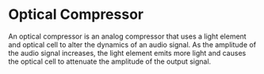 # Optical Compressor

An optical compressor is an analog compressor that uses a light element and optical cell to alter the dynamics of an audio signal. As the amplitude of the audio signal increases, the light element emits more light and causes the optical cell to attenuate the amplitude of the output signal.
